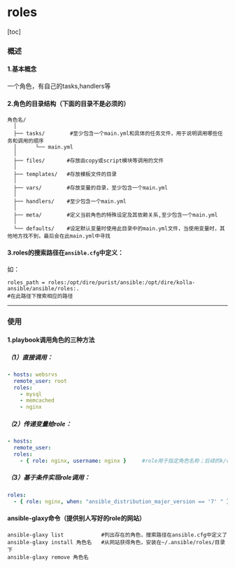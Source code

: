 # roles
[toc]
### 概述
#### 1.基本概念
一个角色，有自己的tasks,handlers等

#### 2.角色的目录结构（下面的目录不是必须的）
```shell
角色名/
  │
  ├── tasks/        #至少包含一个main.yml和具体的任务文件，用于说明调用哪些任务和调用的顺序
  │      └── main.yml   		
  │
  ├── files/       #存放由copy或script模块等调用的文件
  │      
  ├── templates/   #存放模板文件的目录
  │
  ├── vars/        #存放变量的目录，至少包含一个main.yml
  │		
  ├── handlers/    #至少包含一个main.yml   
  │		
  ├── meta/        #定义当前角色的特殊设定及其依赖关系,至少包含一个main.yml
  │
  └── defaults/    #设定默认变量时使用此目录中的main.yml文件，当使用变量时，其他地方找不到，最后会在此main.yml中寻找
```

#### 3.roles的搜索路径在`ansible.cfg`中定义：
如：
```shell
roles_path = roles:/opt/dire/purist/ansible:/opt/dire/kolla-ansible/ansible/roles:.
#在此路径下搜索相应的路径
```

***
### 使用
#### 1.playbook调用角色的三种方法
##### （1）直接调用：
```yaml
- hosts: websrvs
  remote_user: root
  roles:
    - mysql
    - memcached
    - nginx
```

##### （2）传递变量给role：
```yaml
- hosts:
  remote_user:
  roles:
    - { role: nginx, username: nginx }     #role用于指定角色名称；后续的k/v用于传递变量给角色
```

##### （3）基于条件实现role调用：
```yaml
roles:
  - { role: nginx, when: "ansible_distribution_major_version == '7' " }
```

#### ansible-glaxy命令（提供别人写好的role的网站）
```shell
ansible-glaxy list            #列出存在的角色，搜索路径在ansible.cfg中定义了
ansible-glaxy install 角色名   #从网站获得角色，安装在~/.ansible/roles/目录下
ansible-glaxy remove 角色名
```
